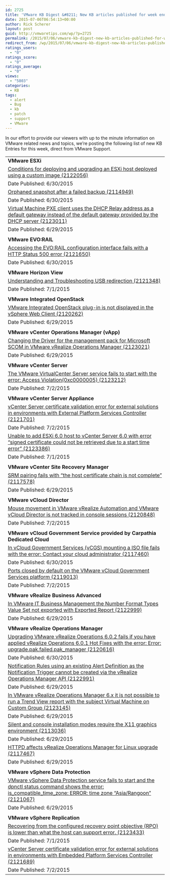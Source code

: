 ```yaml
---
id: 2725
title: 'VMware KB Digest &#8211; New KB articles published for week ending 7/4/15'
date: 2015-07-06T06:54:13+00:00
author: Rick Scherer
layout: post
guid: http://vmwaretips.com/wp/?p=2725
permalink: /2015/07/06/vmware-kb-digest-new-kb-articles-published-for-week-ending-7415/
redirect_from: /wp/2015/07/06/vmware-kb-digest-new-kb-articles-published-for-week-ending-7415/
ratings_users:
  - "0"
ratings_score:
  - "0"
ratings_average:
  - "0"
views:
  - "5803"
categories:
  - KB
tags:
  - alert
  - Bug
  - kb
  - patch
  - support
  - VMware
---
```

In our effort to provide our viewers with up to the minute information on VMware related news and topics, we&#8217;re posting the following list of new KB Entries for this week, direct from VMware Support.

<!--more-->

<table border="0" cellspacing="0" cellpadding="0">
  <tr>
    <td valign="top" width="727">
      <strong>VMware ESXi</strong>
    </td>
  </tr>
  
  <tr>
    <td valign="top" width="727">
      <a href="http://vmw.re/1S2FU0d">Conditions for deploying and upgrading an ESXi host deployed using a custom image (2122056)</a>
    </td>
  </tr>
  
  <tr>
    <td valign="top" width="727">
      Date Published: 6/30/2015
    </td>
  </tr>
  
  <tr>
    <td valign="top" width="727">
      <a href="http://vmw.re/1gjnD3a">Orphaned snapshot after a failed backup (2114949)</a>
    </td>
  </tr>
  
  <tr>
    <td valign="top" width="727">
      Date Published: 6/30/2015
    </td>
  </tr>
  
  <tr>
    <td valign="top" width="727">
      <a href="http://vmw.re/1gjnFrz">Virtual Machine PXE client uses the DHCP Relay address as a default gateway instead of the default gateway provided by the DHCP server (2123011)</a>
    </td>
  </tr>
  
  <tr>
    <td valign="top" width="727">
      Date Published: 6/29/2015
    </td>
  </tr>
  
  <tr>
    <td valign="top" width="727">
    </td>
  </tr>
  
  <tr>
    <td valign="top" width="727">
      <strong>VMware EVO:RAIL</strong>
    </td>
  </tr>
  
  <tr>
    <td valign="top" width="727">
      <a href="http://vmw.re/1S2FU0h">Accessing the EVO:RAIL configuration interface fails with a HTTP Status 500 error (2121650)</a>
    </td>
  </tr>
  
  <tr>
    <td valign="top" width="727">
      Date Published: 6/30/2015
    </td>
  </tr>
  
  <tr>
    <td valign="top" width="727">
    </td>
  </tr>
  
  <tr>
    <td valign="top" width="727">
      <strong>VMware Horizon View</strong>
    </td>
  </tr>
  
  <tr>
    <td valign="top" width="727">
      <a href="http://vmw.re/1gjnD3c">Understanding and Troubleshooting USB redirection (2121348)</a>
    </td>
  </tr>
  
  <tr>
    <td valign="top" width="727">
      Date Published: 7/1/2015
    </td>
  </tr>
  
  <tr>
    <td valign="top" width="727">
    </td>
  </tr>
  
  <tr>
    <td valign="top" width="727">
      <strong>VMware Integrated OpenStack</strong>
    </td>
  </tr>
  
  <tr>
    <td valign="top" width="727">
      <a href="http://vmw.re/1S2FU0j">VMware Integrated OpenStack plug-in is not displayed in the vSphere Web Client (2120262)</a>
    </td>
  </tr>
  
  <tr>
    <td valign="top" width="727">
      Date Published: 6/29/2015
    </td>
  </tr>
  
  <tr>
    <td valign="top" width="727">
    </td>
  </tr>
  
  <tr>
    <td valign="top" width="727">
      <strong>VMware vCenter Operations Manager (vApp)</strong>
    </td>
  </tr>
  
  <tr>
    <td valign="top" width="727">
      <a href="http://vmw.re/1gjnFrB">Changing the Driver for the management pack for Microsoft SCOM in VMware vRealize Operations Manager (2123021)</a>
    </td>
  </tr>
  
  <tr>
    <td valign="top" width="727">
      Date Published: 6/29/2015
    </td>
  </tr>
  
  <tr>
    <td valign="top" width="727">
    </td>
  </tr>
  
  <tr>
    <td valign="top" width="727">
      <strong>VMware vCenter Server</strong>
    </td>
  </tr>
  
  <tr>
    <td valign="top" width="727">
      <a href="http://vmw.re/1S2FUNL">The VMware VirtualCenter Server service fails to start with the error: Access Violation(0xc0000005) (2123212)</a>
    </td>
  </tr>
  
  <tr>
    <td valign="top" width="727">
      Date Published: 7/2/2015
    </td>
  </tr>
  
  <tr>
    <td valign="top" width="727">
    </td>
  </tr>
  
  <tr>
    <td valign="top" width="727">
      <strong>VMware vCenter Server Appliance</strong>
    </td>
  </tr>
  
  <tr>
    <td valign="top" width="727">
      <a href="http://vmw.re/1gjnDjs">vCenter Server certificate validation error for external solutions in environments with External Platform Services Controller (2121701)</a>
    </td>
  </tr>
  
  <tr>
    <td valign="top" width="727">
      Date Published: 7/2/2015
    </td>
  </tr>
  
  <tr>
    <td valign="top" width="727">
      <a href="http://vmw.re/1S2FUNN">Unable to add ESXi 6.0 host to vCenter Server 6.0 with error &#8220;signed certificate could not be retrieved due to a start time error&#8221; (2123386)</a>
    </td>
  </tr>
  
  <tr>
    <td valign="top" width="727">
      Date Published: 7/1/2015
    </td>
  </tr>
  
  <tr>
    <td valign="top" width="727">
    </td>
  </tr>
  
  <tr>
    <td valign="top" width="727">
      <strong>VMware vCenter Site Recovery Manager</strong>
    </td>
  </tr>
  
  <tr>
    <td valign="top" width="727">
      <a href="http://vmw.re/1gjnFrD">SRM pairing fails with &#8220;the host certificate chain is not complete&#8221; (2117578)</a>
    </td>
  </tr>
  
  <tr>
    <td valign="top" width="727">
      Date Published: 6/29/2015
    </td>
  </tr>
  
  <tr>
    <td valign="top" width="727">
    </td>
  </tr>
  
  <tr>
    <td valign="top" width="727">
      <strong>VMware vCloud Director</strong>
    </td>
  </tr>
  
  <tr>
    <td valign="top" width="727">
      <a href="http://vmw.re/1S2FU0l">Mouse movement in VMware vRealize Automation and VMware vCloud Director is not tracked in console sessions (2120848)</a>
    </td>
  </tr>
  
  <tr>
    <td valign="top" width="727">
      Date Published: 7/2/2015
    </td>
  </tr>
  
  <tr>
    <td valign="top" width="727">
    </td>
  </tr>
  
  <tr>
    <td valign="top" width="727">
      <strong>VMware vCloud Government Service provided by Carpathia Dedicated Cloud</strong>
    </td>
  </tr>
  
  <tr>
    <td valign="top" width="727">
      <a href="http://vmw.re/1gjnFrF">In vCloud Government Services (vCGS) mounting a ISO file fails with the error: Contact your cloud administrator (2117460)</a>
    </td>
  </tr>
  
  <tr>
    <td valign="top" width="727">
      Date Published: 6/30/2015
    </td>
  </tr>
  
  <tr>
    <td valign="top" width="727">
      <a href="http://vmw.re/1S2FU0n">Ports closed by default on the VMware vCloud Government Services platform (2119013)</a>
    </td>
  </tr>
  
  <tr>
    <td valign="top" width="727">
      Date Published: 7/2/2015
    </td>
  </tr>
  
  <tr>
    <td valign="top" width="727">
    </td>
  </tr>
  
  <tr>
    <td valign="top" width="727">
      <strong>VMware vRealize Business Advanced</strong>
    </td>
  </tr>
  
  <tr>
    <td valign="top" width="727">
      <a href="http://vmw.re/1gjnDju">In VMware IT Business Management the Number Format Types Value Set not exported with Exported Report (2122999)</a>
    </td>
  </tr>
  
  <tr>
    <td valign="top" width="727">
      Date Published: 6/29/2015
    </td>
  </tr>
  
  <tr>
    <td valign="top" width="727">
    </td>
  </tr>
  
  <tr>
    <td valign="top" width="727">
      <strong>VMware vRealize Operations Manager</strong>
    </td>
  </tr>
  
  <tr>
    <td valign="top" width="727">
      <a href="http://vmw.re/1S2FUgB">Upgrading VMware vRealize Operations 6.0.2 fails if you have applied vRealize Operations 6.0.1 Hot Fixes with the error: Error: upgrade.pak.failed.pak_manager (2120616)</a>
    </td>
  </tr>
  
  <tr>
    <td valign="top" width="727">
      Date Published: 6/30/2015
    </td>
  </tr>
  
  <tr>
    <td valign="top" width="727">
      <a href="http://vmw.re/1gjnDjw">Notification Rules using an existing Alert Definition as the Notification Trigger cannot be created via the vRealize Operations Manager API (2122991)</a>
    </td>
  </tr>
  
  <tr>
    <td valign="top" width="727">
      Date Published: 6/29/2015
    </td>
  </tr>
  
  <tr>
    <td valign="top" width="727">
      <a href="http://vmw.re/1S2FUNP">In VMware vRealize Operations Manager 6.x it is not possible to run a Trend View report with the subject Virtual Machine on Custom Group (2123145)</a>
    </td>
  </tr>
  
  <tr>
    <td valign="top" width="727">
      Date Published: 6/29/2015
    </td>
  </tr>
  
  <tr>
    <td valign="top" width="727">
      <a href="http://vmw.re/1gjnFrH">Silent and console installation modes require the X11 graphics environment (2113036)</a>
    </td>
  </tr>
  
  <tr>
    <td valign="top" width="727">
      Date Published: 6/29/2015
    </td>
  </tr>
  
  <tr>
    <td valign="top" width="727">
      <a href="http://vmw.re/1S2FUgD">HTTPD affects vRealize Operations Manager for Linux upgrade (2117467)</a>
    </td>
  </tr>
  
  <tr>
    <td valign="top" width="727">
      Date Published: 6/29/2015
    </td>
  </tr>
  
  <tr>
    <td valign="top" width="727">
    </td>
  </tr>
  
  <tr>
    <td valign="top" width="727">
      <strong>VMware vSphere Data Protection</strong>
    </td>
  </tr>
  
  <tr>
    <td valign="top" width="727">
      <a href="http://vmw.re/1gjnDjA">VMware vSphere Data Protection service fails to start and the dpnctl status command shows the error: is_compatible_time_zone: ERROR: time zone &#8220;Asia/Rangoon&#8221; (2121067)</a>
    </td>
  </tr>
  
  <tr>
    <td valign="top" width="727">
      Date Published: 6/29/2015
    </td>
  </tr>
  
  <tr>
    <td valign="top" width="727">
    </td>
  </tr>
  
  <tr>
    <td valign="top" width="727">
      <strong>VMware vSphere Replication</strong>
    </td>
  </tr>
  
  <tr>
    <td valign="top" width="727">
      <a href="http://vmw.re/1S2FUNR">Recovering from the configured recovery point objective (RPO) is lower than what the host can support error. (2123433)</a>
    </td>
  </tr>
  
  <tr>
    <td valign="top" width="727">
      Date Published: 7/1/2015
    </td>
  </tr>
  
  <tr>
    <td valign="top" width="727">
      <a href="http://vmw.re/1S2FUgH">vCenter Server certificate validation error for external solutions in environments with Embedded Platform Services Controller (2121689)</a>
    </td>
  </tr>
  
  <tr>
    <td valign="top" width="727">
      Date Published: 7/2/2015
    </td>
  </tr>
</table>

<div class="feedflare">
</div>